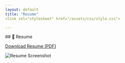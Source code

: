 ```yaml
---
layout: default
title: "Resume"
<link rel="stylesheet" href="/assets/css/style.css">

---
```

<div>
## 📄 Resume

[Download Resume (PDF)](/assets/Sach_Resume.pdf)

![Resume Screenshot](/assets/images/resume_preview.png)
</div>